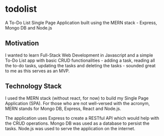 # todolist
A To-Do List Single Page Application built using the MERN stack - Express, Mongo DB and Node.js


## Motivation


I wanted to learn Full-Stack Web Development in Javascript and a simple To-Do List app with basic CRUD functionalities - adding a task, reading all the to-do tasks, updating the tasks and deleting the tasks - sounded great to me as this serves as an MVP.

## Technology Stack


I used the MERN stack (without react, for now) to build my Single Page Application (SPA). For those who are not well-versed with the acronym, MERN stands for Mongo DB, Express, React and Node.js.


The application uses Express to create a RESTful API which would help with the CRUD operations. Mongo DB was used as a database to persist the tasks. Node.js was used to serve the application on the internet.  

